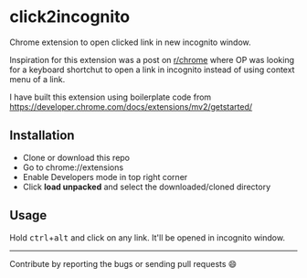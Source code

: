 # click2incognito

Chrome extension to open clicked link in new incognito window.

Inspiration for this extension was a post on [r/chrome](https://reddit.com/r/chrome) where OP was looking for a keyboard shortchut to open a link in incognito instead of using context menu of a link.

I have built this extension using boilerplate code from https://developer.chrome.com/docs/extensions/mv2/getstarted/

## Installation

-   Clone or download this repo
-   Go to chrome://extensions
-   Enable Developers mode in top right corner
-   Click **load unpacked** and select the downloaded/cloned directory

## Usage

Hold <kbd>ctrl</kbd>+<kbd>alt</kbd> and click on any link. It'll be opened in incognito window.

---

Contribute by reporting the bugs or sending pull requests :smile:

